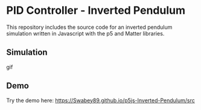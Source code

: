 # PID Controller - Inverted Pendulum
This repository includes the source code for an inverted pendulum simulation written in Javascript with the p5 and Matter libraries. 

## Simulation
gif

## Demo
Try the demo here: https://Swabey89.github.io/p5js-Inverted-Pendulum/src

